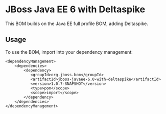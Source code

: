 JBoss Java EE 6 with Deltaspike
===============================

This BOM builds on the Java EE full profile BOM, adding Deltaspike.
 
Usage
-----

To use the BOM, import into your dependency management:

    <dependencyManagement>
        <dependencies>
            <dependency>
               <groupId>org.jboss.bom</groupId>
               <artifactId>jboss-javaee-6.0-with-deltaspike</artifactId>
               <version>1.0.7-SNAPSHOT</version>
               <type>pom</scope>
               <scope>import</scope>
            </dependency>
        </dependencies>
    </dependencyManagement>
